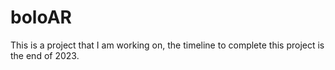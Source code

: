 # boloAR
This is a project that I am working on, the timeline to complete this project is the end of 2023. 
